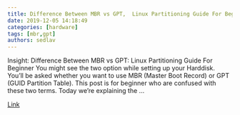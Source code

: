 ```yaml
---
title: Difference Between MBR vs GPT,  Linux Partitioning Guide For Beginner 
date: 2019-12-05 14:18:49
categories: [hardware]
tags: [mbr,gpt]
authors: sedlav
---
```


Insight: Difference Between MBR vs GPT: Linux Partitioning Guide For Beginner You might see the two option while setting up your Harddisk. You’ll be asked whether you want to use MBR (Master Boot Record) or GPT (GUID Partition Table). This post is for beginner who are confused with these two terms. Today we’re explaining the …

[Link](https://itsubuntu.com/difference-between-mbr-vs-gpt-linux-partitioning-guide-for-beginner/)
